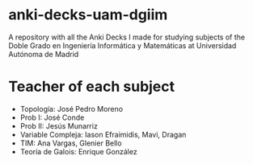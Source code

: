 # anki-decks-uam-dgiim
A repository with all the Anki Decks I made for studying subjects of the Doble Grado en Ingeniería Informática y Matemáticas at Universidad Autónoma de Madrid

# Teacher of each subject
- Topología: José Pedro Moreno
- Prob I: José Conde
- Prob II: Jesús Munarriz
- Variable Compleja: Iason Efraimidis, Mavi, Dragan
- TIM: Ana Vargas, Glenier Bello
- Teoría de Galois: Enrique González
